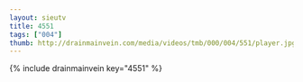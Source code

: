 ```yaml
--- 
layout: sieutv
title: 4551
tags: ["004"]
thumb: http://drainmainvein.com/media/videos/tmb/000/004/551/player.jpg
---
```

{% include drainmainvein key="4551" %} 
